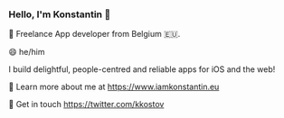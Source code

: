 ### Hello, I'm Konstantin 👋

🔭 Freelance App developer from Belgium 🇪🇺.

😄 he/him

I build delightful, people-centred and reliable apps for iOS and the web! 


🚀 Learn more about me at https://www.iamkonstantin.eu

💬 Get in touch https://twitter.com/kkostov

<!--
**kkostov/kkostov** is a ✨ _special_ ✨ repository because its `README.md` (this file) appears on your GitHub profile.

Here are some ideas to get you started:


- 💬 You have a fun
- 📫 How to reach me: ...
- 
- ⚡ Fun fact: ...
-->
